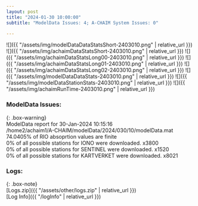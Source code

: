 ```yaml
---
layout: post
title: "2024-01-30 10:00:00"
subtitle: "ModelData Issues: 4; A-CHAIM System Issues: 0"

---
```


![]({{ "/assets/img/modelDataDataStatsShort-2403010.png" | relative_url }})
![]({{ "/assets/img/achaimDataStatsShort-2403010.png" | relative_url }})
![]({{ "/assets/img/achaimDataStatsLong00-2403010.png" | relative_url }})
![]({{ "/assets/img/achaimDataStatsLong01-2403010.png" | relative_url }})
![]({{ "/assets/img/achaimDataStatsLong02-2403010.png" | relative_url }})
![]({{ "/assets/img/modelDataDataStats-2403010.png" | relative_url }})
![]({{ "/assets/img/modelDataStationStats-2403010.png" | relative_url }})
![]({{ "/assets/img/achaimRunTime-2403010.png" | relative_url }})


### ModelData Issues:  
  
{: .box-warning}  
 ModelData report for 30-Jan-2024 10:15:16   
 /home2/achaim1/A-CHAIM/modelData/2024/030/10/modelData.mat   
 74.0405% of RIO absoprtion values are finite   
 0% of all possible stations for IONO were downloaded. x3800   
 0% of all possible stations for SENTINEL were downloaded. x1520   
 0% of all possible stations for KARTVERKET were downloaded. x8021   
  


### Logs:  
  
{: .box-note}  
[Logs.zip]({{ "/assets/other/logs.zip" | relative_url }})  
[Log Info]({{ "/logInfo" | relative_url }})  
